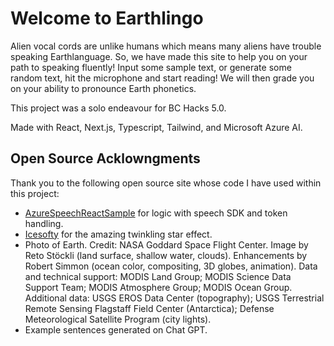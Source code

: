 # Welcome to Earthlingo

Alien vocal cords are unlike humans which means many aliens have trouble speaking Earthlanguage. So, we have made this site to help you on your path to speaking fluently! Input some sample text, or generate some random text, hit the microphone and start reading! We will then grade you on your ability to pronounce Earth phonetics.

This project was a solo endeavour for BC Hacks 5.0.

Made with React, Next.js, Typescript, Tailwind, and Microsoft Azure AI.

## Open Source Acklowngments

Thank you to the following open source site whose code I have used within this project:

- [AzureSpeechReactSample](https://github.com/Azure-Samples/AzureSpeechReactSample) for logic with speech SDK and token handling.
- [Icesofty](https://tailwindcomponents.com/component/landing-page-with-twinkling-stars) for the amazing twinkling star effect.
- Photo of Earth. Credit: NASA Goddard Space Flight Center. Image by Reto Stöckli (land surface, shallow water, clouds). Enhancements by Robert Simmon (ocean color, compositing, 3D globes, animation). Data and technical support: MODIS Land Group; MODIS Science Data Support Team; MODIS Atmosphere Group; MODIS Ocean Group. Additional data: USGS EROS Data Center (topography); USGS Terrestrial Remote Sensing Flagstaff Field Center (Antarctica); Defense Meteorological Satellite Program (city lights).
- Example sentences generated on Chat GPT.
